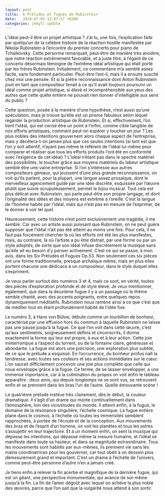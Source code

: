 ```yaml
---
layout: post
title:  6 Préludes et fugues de Rubinstein
date:   2024-07-03 12:47:57 +0200
categories: jekyll update
---
```

L’idéal peut-il être un projet artistique ? J’ai lu, une fois, l’explication faite par quelqu’un de la célèbre histoire de la réaction hostile manifestée par Nikolai Rubinstein à l’encontre du premier concerto pour piano de Tchaikovsky. Cette personne remarquait, peut-être de manière très anodine, que notre réaction extrêmement favorable, et à juste titre, à l’égard de ce concerto désormais témoigne de l’extrême idéal artistique qui était porté par les frères Rubinstein. Initialement, ce commentaire m’a semblé assez facile, sans fondement particulier. Peut-être l’est-il, mais il a ensuite suscité chez moi une pensée. Et si la piètre reconnaissance dont Anton Rubinstein jouit en tant que compositeur tenait à ce qu’il avait toujours poursuivi un idéal comme projet artistique, si élevé et incompréhensible aux yeux des autres que cette quête entière ne pouvait rien donner d’intelligible aux sens du public ?

Cette question, posée à la manière d’une hypothèse, n’est aussi qu’une spéculation, mais je trouve qu’elle est un prisme fabuleux selon lequel regarder la production artistique de Rubinstein. Et si, effectivement, l’on tient l’idéal, qui est censé être un point à l’infini, comme cible tangible de nos efforts artistiques, comment peut-on espérer y toucher un jour ? Les plus nobles des intentions gouvernent alors chaque aspect de l’entreprise, mais y décèlera-t-on jamais plus que ces seules intentions (si tant est que l’on y soit attentif, n’ayant pas même le référent de l’idéal lui-même pour comparer et réaliser que tous les efforts produits l’ont été en conformité avec l’exigence de cet idéal) ? L’idéal n’étant pas dans le spectre matériel des possibilités, le toucher grâce aux moyens matériels du labeur artistique semble être une vaine entreprise. Si l’on s’intéresse aux autres compositeurs géniaux, qui jouissent d’une plus grande reconnaissance, on voit qu’ils parlent, pour la plupart, une langue assez prosaïque, dont le merveilleux agencement guidé par une idée discrète, esquissée par l’œuvre plutôt que suivie scrupuleusement, permet le bijou musical. Tout cela est plus délicat avec Rubinstein, qui parle peut-être son propre langage, et dont l’originalité des idées et des moyens est extrême à l’oreille. C’est la langue de l’homme habité par l’idéal, mais qui n’est pas en mesure de l’exprimer, de le donner à voir tel quel.

Heureusement, cette histoire n’est point exclusivement une tragédie, il me semble. Car avec un artiste aussi puissant que Rubinstein, on ne peut guère supposer que l’idéal n’ait pas été atteint au moins une fois. Pour cela, il ne faut pas forcément chercher là où les efforts ont été les plus manifestes, mais, au contraire, là où l’artiste a pu être distrait, par une forme ou par un style adoptés, de sorte que son idéal infuse discrètement la musique sans qu’elle ait eu besoin d’y penser activement. C’est ce qui se passe, à mon avis, dans les Six Préludes et Fugues Op.53. Non seulement ces six pièces ont une forme traditionnelle, presque archaïque même, mais en plus elles portent chacune une dédicace à un compositeur, dans le style duquel elles s’expriment.

Je veux parler surtout des numéros 3 et 4, mais ce sont, en vérité, toutes des pièces d’exploration profonde et de style élevé. Je veux mentionner, également, que dans la deuxième fugue il y a un passage où le thème semble chanté, avec des accents poignants, entre quelques repos dynamiquement méditatifs. Rubinstein nous ramène ainsi à ce que c’est que de méditer tout en étant profondément habité de l’idée fixe.

Le numéro 3, à Hans von Bülow, débute comme un tourbillon de bonheur, caractérisé par une effusion hors du commun à laquelle Rubinstein ne laisse pas une pause jusqu’à la fugue. Ce que l’on voit dans cette œuvre, c’est qu’aux sentiments, soigneusement définis et circonscrits, il donne exactement la forme qui leur est propre, à eux et à leur action. Cette joie ininterrompue a l’aspect du torrent, ou de la fontaine claire, généreuse et abondante. La fugue est alors une précision, une exploration plus subtile, de ce que le prélude a esquissé. En l’occurrence, du bonheur profus naît la tendresse, avec toutes ses couleurs et ses actions immédiates sur le cœur. L’on saurait difficilement concevoir une joie plus complète que celle qui nous enveloppe grâce à la fugue. Ce terme, de se laisser envelopper, a une immense importance, car à la culmination du propos on voit enfin le tableau apparaître : deux amis, qui depuis longtemps ne se sont vus, se retrouvent enfin et se prennent dans les bras l’un de l’autre. Quelle émouvante scène !

Le quatrième prélude institue très clairement, dès le début, la couleur dramatique. Il s’agit d’un drame qui monte continuellement dans l’atmosphère, loin des vicissitudes du monde. Il atteint enfin, à la fugue, le domaine de la résonance singulière, l’échelle cosmique. La fugue entière plane dans le cosmos, à l’échelle où toutes les immensités semblent rapprochées, à portée de l’écoute et de la conception. Aux mouvements des bras et de l’esprit d’un homme, on voit les planètes et tous les astres s’assujettir en leur trajectoire. Et à un moment enfin, on sent la musique qui dépasse les intentions, qui dépasse même la mesure humaine, et l’idéal se manifeste dans toute sa hauteur, et dans sa magnitude extraordinaire. Tous les mouvements sont habités par eux-mêmes, ils prennent vie sans les mains coordinatrices pour les gouverner, car tout obéit à un dessein plus démesurément grand et important. C’est un drame à l’échelle de l’univers, comme peut-être personne d’autre n’en a jamais créé.

Je tiens enfin à relever la fin acerbe et magnifique de la dernière fugue, qui est un géant, une perspective monumentale, qui avance de soi-même jusqu’à la fin. La fin de l’amer dégoût avec lequel on achève la plus noble des œuvres, parce que l’on sait que la vulgarité nous attend à son sortir.
